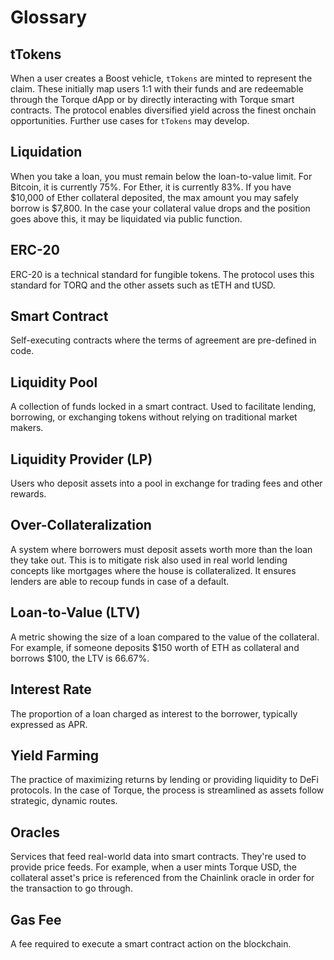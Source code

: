 # Glossary

<!-- ## DAO

A decentralized autonomous organization. -->

<!-- ## Mint

The process of creating new tokens such as Torque USD when collateral is supplied. -->

## tTokens

When a user creates a Boost vehicle,  `tTokens` are minted to represent the claim. These initially map users 1:1 with their funds and are redeemable through the Torque dApp or by directly interacting with Torque smart contracts. The protocol enables diversified yield across the finest onchain opportunities. Further use cases for `tTokens` may develop.

<!-- ## Collateral

Collateral backs Torque USD loans. In the case where the loan becomes underwater, a partial amount of the collateral will be liquidated to ensure protocol health. -->

## Liquidation

When you take a loan, you must remain below the loan-to-value limit. For Bitcoin, it is currently 75%. For Ether, it is currently 83%. If you have $10,000 of Ether collateral deposited, the max amount you may safely borrow is $7,800. In the case your collateral value drops and the position goes above this, it may be liquidated via public function.

<!-- ## Governance

TORQ holders may delegate voting power to themselves or an aligned entity to shape the future of Torque. This approach fosters an ecosystem of collaboration, trust, and shared purpose. With decentralized governance, decisions are made by those most invested in the protocol's success. Some items up for discussion are new routes, collateral assets, chain expansion, partnerships/integrations, marketing initiatives and more. -->

<!-- ## Collateral Ratio

The ratio between collateral and debt for a position. CR of 1 means debt is fully covered or collateralized. An over-collateralized position means the CR is greater than 1. The protocol maintains an over-collateralization of assets to ensure protocol solvency and stability. -->

## ERC-20

ERC-20 is a technical standard for fungible tokens. The protocol uses this standard for TORQ and the other assets such as tETH and tUSD.

## Smart Contract

Self-executing contracts where the terms of agreement are pre-defined in code.

## Liquidity Pool

A collection of funds locked in a smart contract. Used to facilitate lending, borrowing, or exchanging tokens without relying on traditional market makers.

## Liquidity Provider (LP)

Users who deposit assets into a pool in exchange for trading fees and other rewards.

## Over-Collateralization

A system where borrowers must deposit assets worth more than the loan they take out. This is to mitigate risk also used in real world lending concepts like mortgages where the house is collateralized. It ensures lenders are able to recoup funds in case of a default.

## Loan-to-Value (LTV)

A metric showing the size of a loan compared to the value of the collateral. For example, if someone deposits $150 worth of ETH as collateral and borrows $100, the LTV is 66.67%.

## Interest Rate

The proportion of a loan charged as interest to the borrower, typically expressed as APR.

## Yield Farming

The practice of maximizing returns by lending or providing liquidity to DeFi protocols. In the case of Torque, the process is streamlined as assets follow strategic, dynamic routes.

## Oracles

Services that feed real-world data into smart contracts. They're used to provide price feeds. For example, when a user mints Torque USD, the collateral asset's price is referenced from the Chainlink oracle in order for the transaction to go through.

## Gas Fee

A fee required to execute a smart contract action on the blockchain.